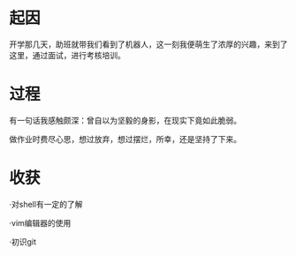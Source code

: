 # 起因

开学那几天，助班就带我们看到了机器人，这一刻我便萌生了浓厚的兴趣，来到了这里，通过面试，进行考核培训。

# 过程

有一句话我感触颇深：曾自以为坚毅的身影，在现实下竟如此脆弱。

做作业时费尽心思，想过放弃，想过摆烂，所幸，还是坚持了下来。

# 收获

·对shell有一定的了解

·vim编辑器的使用

·初识git